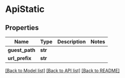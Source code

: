 # ApiStatic

## Properties
Name | Type | Description | Notes
------------ | ------------- | ------------- | -------------
**guest_path** | **str** |  | 
**url_prefix** | **str** |  | 

[[Back to Model list]](../README.md#documentation-for-models) [[Back to API list]](../README.md#documentation-for-api-endpoints) [[Back to README]](../README.md)


